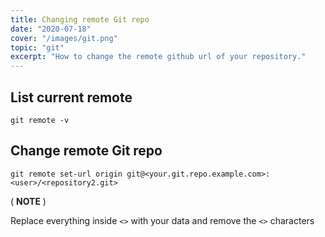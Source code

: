 ```yaml
---
title: Changing remote Git repo
date: "2020-07-18"
cover: "/images/git.png"
topic: "git"
excerpt: "How to change the remote github url of your repository."
---
```


## List current remote

```
git remote -v
```

## Change remote Git repo

```
git remote set-url origin git@<your.git.repo.example.com>:<user>/<repository2.git>
```

( **NOTE** )

Replace everything inside `<>` with your data and remove the `<>` characters
